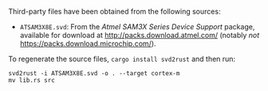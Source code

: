 Third-party files have been obtained from the following sources:

* `ATSAM3X8E.svd`: From the _Atmel SAM3X Series Device Support_ package, available for download at
  http://packs.download.atmel.com/ (notably _not_ https://packs.download.microchip.com/).

To regenerate the source files, `cargo install svd2rust` and then run:

    svd2rust -i ATSAM3X8E.svd -o . --target cortex-m
    mv lib.rs src
